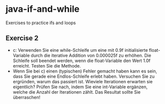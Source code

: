# java-if-and-while
Exercises to practice ifs and loops

## Exercise 2
- c: Verwenden Sie eine while-Schleife um eine mit 0.9f initialisierte float-Variable durch die iterative Addition von 0.000025f zu erhöhen. Die Schleife soll beendet werden, wenn die float-Variable den Wert 1.0f erreicht. Testen Sie die Methode.
- Wenn Sie bei c) einen (typischen) Fehler gemacht haben kann es sein, dass Sie gerade eine Endlos-Schleife erlebt haben. Versuchen Sie zu ergründen, warum das passiert ist. Wieviele Iterationen erwarten sie eigentlich? Prüfen Sie nach, indem Sie eine int-Variable ergänzen, welche die Anzahl der Iterationen zählt. Das Resultat sollte Sie überraschen!
